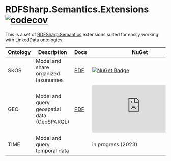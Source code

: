# RDFSharp.Semantics.Extensions [![codecov](https://codecov.io/gh/mdesalvo/RDFSharp.Semantics.Extensions/branch/master/graph/badge.svg?token=ToNB0SAtVt)](https://codecov.io/gh/mdesalvo/RDFSharp.Semantics.Extensions)

This is a set of <a href="https://github.com/mdesalvo/RDFSharp.Semantics">RDFSharp.Semantics</a> extensions suited for easily working with LinkedData ontologies: 


|Ontology|Description|Docs|NuGet|
|---|---|---|---|
|SKOS|Model and share organized taxonomies|[PDF](https://github.com/mdesalvo/RDFSharp.Semantics.Extensions/releases/download/v3.3.2/RDFSharp.Semantics.Extensions.SKOS-3.3.2.pdf)|[![NuGet Badge](https://buildstats.info/nuget/RDFSharp.Semantics.Extensions.SKOS)](https://www.nuget.org/packages/RDFSharp.Semantics.Extensions.SKOS)|
|GEO|Model and query geospatial data (GeoSPARQL)|[PDF](https://github.com/mdesalvo/RDFSharp.Semantics.Extensions/releases/download/v3.3.2/RDFSharp.Semantics.Extensions.GEO-3.3.2.pdf)|[![NuGet Badge](https://buildstats.info/nuget/RDFSharp.Semantics.Extensions.GEO)](https://www.nuget.org/packages/RDFSharp.Semantics.Extensions.GEO)|
|TIME|Model and query temporal data||in progress (2023)|
